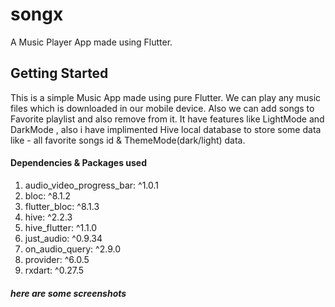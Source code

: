 # songx

A Music Player App made using Flutter.

## Getting Started
This is a simple Music App made using pure Flutter. We can play any music files which is downloaded in our mobile device.
Also we can add songs to Favorite playlist and also remove from it. It have features like LightMode and DarkMode , also i have implimented Hive local database to store some data like - all favorite songs id & ThemeMode(dark/light) data. 

#### Dependencies & Packages used

 1. audio_video_progress_bar: ^1.0.1
 2. bloc: ^8.1.2
 3. flutter_bloc: ^8.1.3
 4. hive: ^2.2.3
 5. hive_flutter: ^1.1.0
 6. just_audio: ^0.9.34
 7. on_audio_query: ^2.9.0
 8. provider: ^6.0.5
 9. rxdart: ^0.27.5

  ##### here are some screenshots

